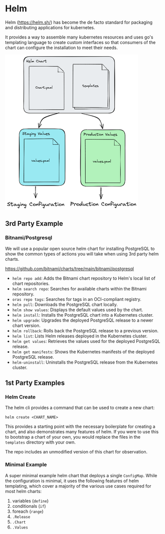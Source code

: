 # Helm

Helm (https://helm.sh/) has become the de facto standard for packaging and distributing applications for kubernetes.

It provides a way to assemble many kubernetes resources and uses go's templating language to create custom interfaces so that consumers of the chart can configure the installation to meet their needs.

![helm-diagram.png](readme-assets/helm-diagram.png)


## 3rd Party Example

### Bitnami/Postgresql

We will use a popular open source helm chart for installing PostgreSQL to show the common types of actions you will take when using 3rd party helm charts.

https://github.com/bitnami/charts/tree/main/bitnami/postgresql

- `helm repo add`: Adds the Bitnami chart repository to Helm's local list of chart repositories.
- `helm search repo`: Searches for available charts within the Bitnami repository.
- `oras repo tags`: Searches for tags in an OCI-compliant registry.
- `helm pull`: Downloads the PostgreSQL chart locally.
- `helm show values`: Displays the default values used by the chart.
- `helm install`: Installs the PostgreSQL chart into a Kubernetes cluster.
- `helm upgrade`: Upgrades the deployed PostgreSQL release to a newer chart version.
- `helm rollback`: Rolls back the PostgreSQL release to a previous version.
- `helm list`: Lists Helm releases deployed in the Kubernetes cluster.
- `helm get values`: Retrieves the values used for the deployed PostgreSQL release.
- `helm get manifests`: Shows the Kubernetes manifests of the deployed PostgreSQL release.
- `helm-uninstall`: Uninstalls the PostgreSQL release from the Kubernetes cluster.

## 1st Party Examples

### Helm Create

The helm cli provides a command that can be used to create a new chart:

```
helm create <CHART_NAME>
```

This provides a starting point with the necessary boilerplate for creating a chart, and also demonstrates many features of helm. If you were to use this to bootstrap a chart of your own, you would replace the files in the `templates` directory with your own.

The repo includes an unmodified version of this chart for observation.

### Minimal Example

A super minimal example helm chart that deploys a single `ConfigMap`. While the configuration is minimal, it uses the following features of helm templating, which cover a majority of the various use cases required for most helm charts:

1. variables (`define`)
2. conditionals (`if`)
3. foreach (`range`)
4. `.Release`
5. `.Chart`
6. `.Values`
